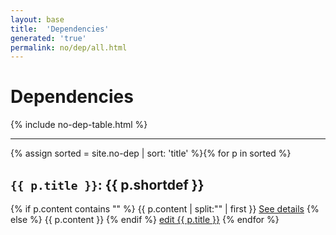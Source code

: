 ```yaml
---
layout: base
title:  'Dependencies'
generated: 'true'
permalink: no/dep/all.html
---
```


# Dependencies

{% include no-dep-table.html %}

----------

{% assign sorted = site.no-dep | sort: 'title' %}{% for p in sorted %}
<a id="al-no-dep/{{ p.title }}" class="al-dest"/>
<h2><code>{{ p.title }}</code>: {{ p.shortdef }}</h2>
{% if p.content contains "<!--details-->" %}    
{{ p.content | split:"<!--details-->" | first }}
<a href="{{ p.title }}" class="al-doc">See details</a>
{% else %}
{{ p.content }}
{% endif %}
<a href="{{ site.git_edit }}/{% if p.collection %}{{ p.relative_path }}{% else %}{{ p.path }}{% endif %}" target="#">edit {{ p.title }}</a>
{% endfor %}
